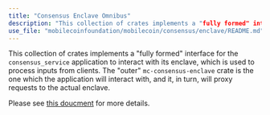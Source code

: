 ```yaml
---
title: "Consensus Enclave Omnibus"
description: "This collection of crates implements a "fully formed" interface for the consensus_service application to interact with its enclave, which is used to process inputs from clients. The "outer" mc-consensus-enclave crate is the one which the application will interact with, and it, in turn, will proxy requests to the actual enclave."
use_file: "mobilecoinfoundation/mobilecoin/consensus/enclave/README.md"
---
```

This collection of crates implements a "fully formed" interface for the `consensus_service` application to interact with its enclave, which is used to process inputs from clients. The "outer" `mc-consensus-enclave` crate is the one which the application will interact with, and it, in turn, will proxy requests to the actual enclave.

Please see [this doucment](https://github.com/mobilecoinfoundation/mobilecoin/blob/master/consensus/enclave/README.md) for more details.
